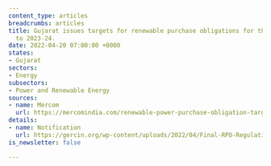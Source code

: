```yaml
---
content_type: articles
breadcrumbs: articles
title: Gujarat issues targets for renewable purchase obligations for the period 2022-23
  to 2023-24.
date: 2022-04-20 07:00:00 +0000
states:
- Gujarat
sectors:
- Energy
subsectors:
- Power and Renewable Energy
sources:
- name: Mercom
  url: https://mercomindia.com/renewable-power-purchase-obligation-target-in-gujarat-is-17/
details:
- name: Notification
  url: https://gercin.org/wp-content/uploads/2022/04/Final-RPO-Regulatios-Third-Amendment-08.04.2022.pdf
is_newsletter: false

---
```

